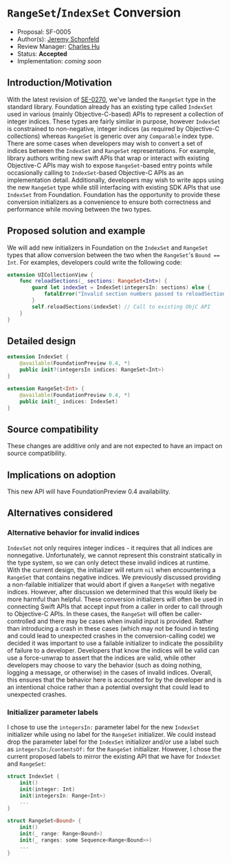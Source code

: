 # `RangeSet`/`IndexSet` Conversion

* Proposal: SF-0005
* Author(s): [Jeremy Schonfeld](https://github.com/jmschonfeld)
* Review Manager: [Charles Hu](https://github.com/iCharlesHu)
* Status: **Accepted**
* Implementation: _coming soon_

## Introduction/Motivation

With the latest revision of [SE-0270](https://forums.swift.org/t/se-0270-fourth-review-add-collection-operations-on-noncontiguous-elements/68855), we've landed the `RangeSet` type in the standard library. Foundation already has an existing type called `IndexSet` used in various (mainly Objective-C-based) APIs to represent a collection of integer indices. These types are fairly similar in purpose, however `IndexSet` is constrained to non-negative, integer indices (as required by Objective-C collections) whereas `RangeSet` is generic over any `Comparable` index type. There are some cases when developers may wish to convert a set of indices between the `IndexSet` and `RangeSet` representations. For example, library authors writing new swift APIs that wrap or interact with existing Objective-C APIs may wish to expose `RangeSet`-based entry points while occasionally calling to `IndexSet`-based Objective-C APIs as an implementation detail. Additionally, developers may wish to write apps using the new `RangeSet` type while still interfacing with existing SDK APIs that use `IndexSet` from Foundation. Foundation has the opportunity to provide these conversion initializers as a convenience to ensure both correctness and performance while moving between the two types.

## Proposed solution and example

We will add new initializers in Foundation on the `IndexSet` and `RangeSet` types that allow conversion between the two when the `RangeSet`'s `Bound == Int`. For examples, developers could write the following code:

```swift
extension UICollectionView {
	func reloadSections(_ sections: RangeSet<Int>) {
		guard let indexSet = IndexSet(integersIn: sections) else {
			fatalError("Invalid section numbers passed to reloadSections(_:). Sections must be non-negative integers")
		}
		self.reloadSections(indexSet) // Call to existing ObjC API
	}
}
```

## Detailed design

```swift
extension IndexSet {
	@available(FoundationPreview 0.4, *)
	public init?(integersIn indices: RangeSet<Int>)
}

extension RangeSet<Int> {
	@available(FoundationPreview 0.4, *)
	public init(_ indices: IndexSet)
}
```

## Source compatibility

These changes are additive only and are not expected to have an impact on source compatibility.

## Implications on adoption

This new API will have FoundationPreview 0.4 availability.

## Alternatives considered

### Alternative behavior for invalid indices

`IndexSet` not only requires integer indices - it requires that all indices are nonnegative. Unfortunately, we cannot represent this constraint statically in the type system, so we can only detect these invalid indices at runtime. With the current design, the initializer will return `nil` when encountering a `RangeSet` that contains negative indices. We previously discussed providing a non-failable initializer that would abort if given a `RangeSet` with negative indices. However, after discussion we determined that this would likely be more harmful than helpful. These conversion initializers will often be used in connecting Swift APIs that accept input from a caller in order to call through to Objective-C APIs. In these cases, the `RangeSet` will often be caller-controlled and there may be cases when invalid input is provided. Rather than introducing a crash in these cases (which may not be found in testing and could lead to unexpected crashes in the conversion-calling code) we decided it was important to use a failable initializer to indicate the possibility of failure to a developer. Developers that know the indices will be valid can use a force-unwrap to assert that the indices are valid, while other developers may choose to vary the behavior (such as doing nothing, logging a message, or otherwise) in the cases of invalid indices. Overall, this ensures that the behavior here is accounted for by the developer and is an intentional choice rather than a potential oversight that could lead to unexpected crashes.

### Initializer parameter labels

I chose to use the `integersIn:` parameter label for the new `IndexSet` initializer while using no label for the `RangeSet` initializer. We could instead drop the parameter label for the `IndexSet` initializer and/or use a label such as `integersIn:`/`contentsOf:` for the `RangeSet` initializer. However, I chose the current proposed labels to mirror the existing API that we have for `IndexSet` and `RangeSet`:

```swift
struct IndexSet {
	init()
	init(integer: Int)
	init(integersIn: Range<Int>)
	...
}

struct RangeSet<Bound> {
	init()
	init(_ range: Range<Bound>)
	init(_ ranges: some Sequence<Range<Bound>>)
	...
}
```